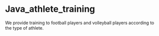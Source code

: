 # Java_athlete_training
We provide training to football players and volleyball players according to the type of athlete.
